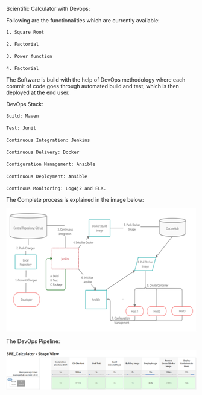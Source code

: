 Scientific Calculator with Devops:

Following are the functionalities which are currently available:

	1. Square Root

	2. Factorial

	3. Power function

	4. Factorial

The Software is build with the help of DevOps methodology where each commit of code goes through automated build and test, which is then deployed at the end user.

DevOps Stack:

	Build: Maven

	Test: Junit

	Continuous Integration: Jenkins

	Continuous Delivery: Docker

	Configuration Management: Ansible

	Continuous Deployment: Ansible

	Continous Monitoring: Log4j2 and ELK.

The Complete process is explained in the image below:

![workflow](./images/spe_workflow.png)

The DevOps Pipeline:

![pipeline](./images/spe_pipeline.png)